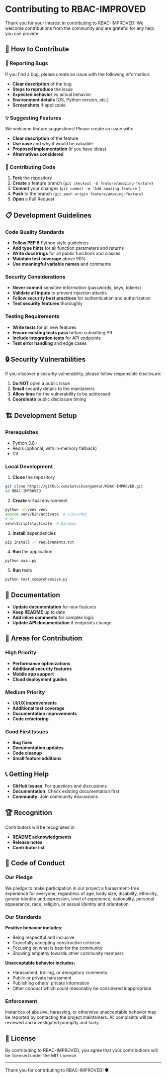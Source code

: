 # Contributing to RBAC-IMPROVED

Thank you for your interest in contributing to RBAC-IMPROVED! We welcome contributions from the community and are grateful for any help you can provide.

## 🤝 How to Contribute

### 🐛 Reporting Bugs

If you find a bug, please create an issue with the following information:

- **Clear description** of the bug
- **Steps to reproduce** the issue
- **Expected behavior** vs actual behavior
- **Environment details** (OS, Python version, etc.)
- **Screenshots** if applicable

### 💡 Suggesting Features

We welcome feature suggestions! Please create an issue with:

- **Clear description** of the feature
- **Use case** and why it would be valuable
- **Proposed implementation** (if you have ideas)
- **Alternatives considered**

### 🔧 Contributing Code

1. **Fork** the repository
2. **Create** a feature branch (`git checkout -b feature/amazing-feature`)
3. **Commit** your changes (`git commit -m 'Add amazing feature'`)
4. **Push** to the branch (`git push origin feature/amazing-feature`)
5. **Open** a Pull Request

## 📋 Development Guidelines

### Code Quality Standards

- **Follow PEP 8** Python style guidelines
- **Add type hints** for all function parameters and returns
- **Write docstrings** for all public functions and classes
- **Maintain test coverage** above 90%
- **Use meaningful variable names** and comments

### Security Considerations

- **Never commit** sensitive information (passwords, keys, tokens)
- **Validate all inputs** to prevent injection attacks
- **Follow security best practices** for authentication and authorization
- **Test security features** thoroughly

### Testing Requirements

- **Write tests** for all new features
- **Ensure existing tests pass** before submitting PR
- **Include integration tests** for API endpoints
- **Test error handling** and edge cases

## 🔒 Security Vulnerabilities

If you discover a security vulnerability, please follow responsible disclosure:

1. **Do NOT** open a public issue
2. **Email** security details to the maintainers
3. **Allow time** for the vulnerability to be addressed
4. **Coordinate** public disclosure timing

## 🏗️ Development Setup

### Prerequisites

- Python 3.8+
- Redis (optional, with in-memory fallback)
- Git

### Local Development

1. **Clone** the repository
```bash
git clone https://github.com/Satviksangamkar/RBAC-IMPROVED.git
cd RBAC-IMPROVED
```

2. **Create** virtual environment
```bash
python -m venv venv
source venv/bin/activate  # Linux/Mac
# or
venv\Scripts\activate  # Windows
```

3. **Install** dependencies
```bash
pip install -r requirements.txt
```

4. **Run** the application
```bash
python main.py
```

5. **Run** tests
```bash
python test_comprehensive.py
```

## 📖 Documentation

- **Update documentation** for new features
- **Keep README** up to date
- **Add inline comments** for complex logic
- **Update API documentation** if endpoints change

## 🎯 Areas for Contribution

### High Priority
- **Performance optimizations**
- **Additional security features**
- **Mobile app support**
- **Cloud deployment guides**

### Medium Priority
- **UI/UX improvements**
- **Additional test coverage**
- **Documentation improvements**
- **Code refactoring**

### Good First Issues
- **Bug fixes**
- **Documentation updates**
- **Code cleanup**
- **Small feature additions**

## 📞 Getting Help

- **GitHub Issues**: For questions and discussions
- **Documentation**: Check existing documentation first
- **Community**: Join community discussions

## 🏆 Recognition

Contributors will be recognized in:
- **README acknowledgments**
- **Release notes**
- **Contributor list**

## 📜 Code of Conduct

### Our Pledge

We pledge to make participation in our project a harassment-free experience for everyone, regardless of age, body size, disability, ethnicity, gender identity and expression, level of experience, nationality, personal appearance, race, religion, or sexual identity and orientation.

### Our Standards

**Positive behavior includes:**
- Being respectful and inclusive
- Gracefully accepting constructive criticism
- Focusing on what is best for the community
- Showing empathy towards other community members

**Unacceptable behavior includes:**
- Harassment, trolling, or derogatory comments
- Public or private harassment
- Publishing others' private information
- Other conduct which could reasonably be considered inappropriate

### Enforcement

Instances of abusive, harassing, or otherwise unacceptable behavior may be reported by contacting the project maintainers. All complaints will be reviewed and investigated promptly and fairly.

## 📄 License

By contributing to RBAC-IMPROVED, you agree that your contributions will be licensed under the MIT License.

---

Thank you for contributing to RBAC-IMPROVED! 🛡️ 